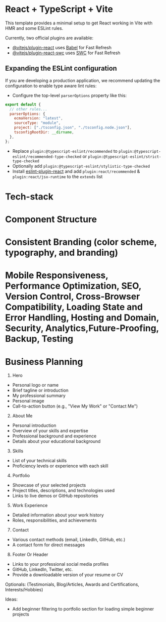 # React + TypeScript + Vite

This template provides a minimal setup to get React working in Vite with HMR and some ESLint rules.

Currently, two official plugins are available:

- [@vitejs/plugin-react](https://github.com/vitejs/vite-plugin-react/blob/main/packages/plugin-react/README.md) uses [Babel](https://babeljs.io/) for Fast Refresh
- [@vitejs/plugin-react-swc](https://github.com/vitejs/vite-plugin-react-swc) uses [SWC](https://swc.rs/) for Fast Refresh

## Expanding the ESLint configuration

If you are developing a production application, we recommend updating the configuration to enable type aware lint rules:

- Configure the top-level `parserOptions` property like this:

```js
export default {
  // other rules...
  parserOptions: {
    ecmaVersion: "latest",
    sourceType: "module",
    project: ["./tsconfig.json", "./tsconfig.node.json"],
    tsconfigRootDir: __dirname,
  },
};
```

- Replace `plugin:@typescript-eslint/recommended` to `plugin:@typescript-eslint/recommended-type-checked` or `plugin:@typescript-eslint/strict-type-checked`
- Optionally add `plugin:@typescript-eslint/stylistic-type-checked`
- Install [eslint-plugin-react](https://github.com/jsx-eslint/eslint-plugin-react) and add `plugin:react/recommended` & `plugin:react/jsx-runtime` to the `extends` list

# Tech-stack

# Component Structure

# Consistent Branding (color scheme, typography, and branding)

# Mobile Responsiveness, Performance Optimization, SEO, Version Control, Cross-Browser Compatibility, Loading State and Error Handling, Hosting and Domain, Security, Analytics,Future-Proofing, Backup, Testing

# Business Planning

1. Hero

- Personal logo or name
- Brief tagline or introduction
- My professional summary
- Personal image
- Call-to-action button (e.g., "View My Work" or "Contact Me")

2. About Me

- Personal introduction
- Overview of your skills and expertise
- Professional background and experience
- Details about your educational background

3. Skills

- List of your technical skills
- Proficiency levels or experience with each skill

4. Portfolio

- Showcase of your selected projects
- Project titles, descriptions, and technologies used
- Links to live demos or GitHub repositories

5. Work Experience

- Detailed information about your work history
- Roles, responsibilities, and achievements

7. Contact

- Various contact methods (email, LinkedIn, GitHub, etc.)
- A contact form for direct messages

8. Footer Or Header

- Links to your professional social media profiles
- GitHub, LinkedIn, Twitter, etc.
- Provide a downloadable version of your resume or CV

Optionals: (Testimonials, Blog/Articles, Awards and Certifications, Interests/Hobbies)

Ideas:

- Add beginner filtering to portfolio section for loading simple beginner projects
